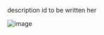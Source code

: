 description id to be written her

![image](https://github.com/user-attachments/assets/0c5483ea-81d5-4f6e-b813-717d0d970858)
